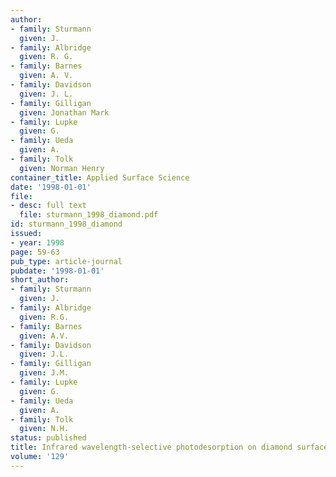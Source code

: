 ```yaml
---
author:
- family: Sturmann
  given: J.
- family: Albridge
  given: R. G.
- family: Barnes
  given: A. V.
- family: Davidson
  given: J. L.
- family: Gilligan
  given: Jonathan Mark
- family: Lupke
  given: G.
- family: Ueda
  given: A.
- family: Tolk
  given: Norman Henry
container_title: Applied Surface Science
date: '1998-01-01'
file:
- desc: full text
  file: sturmann_1998_diamond.pdf
id: sturmann_1998_diamond
issued:
- year: 1998
page: 59-63
pub_type: article-journal
pubdate: '1998-01-01'
short_author:
- family: Sturmann
  given: J.
- family: Albridge
  given: R.G.
- family: Barnes
  given: A.V.
- family: Davidson
  given: J.L.
- family: Gilligan
  given: J.M.
- family: Lupke
  given: G.
- family: Ueda
  given: A.
- family: Tolk
  given: N.H.
status: published
title: Infrared wavelength-selective photodesorption on diamond surfaces
volume: '129'
---
```


